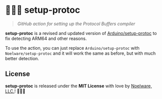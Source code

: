 # 🐻‍❄️🔥 setup-protoc

> _GitHub action for setting up the Protocol Buffers compiler_

**setup-protoc** is a revised and updated version of [Arduino/setup-protoc](https://github.com/Arduino/setup-protoc) to fix detecting ARM64 and other reasons.

To use the action, you can just replace `Arduino/setup-protoc` with `Noelware/setup-protoc` and it will work the same as before, but with much better detection.

## License

**setup-protoc** is released under the **MIT License** with love by [Noelware, LLC.](https://noelware.org)! 🐻‍❄️💜
